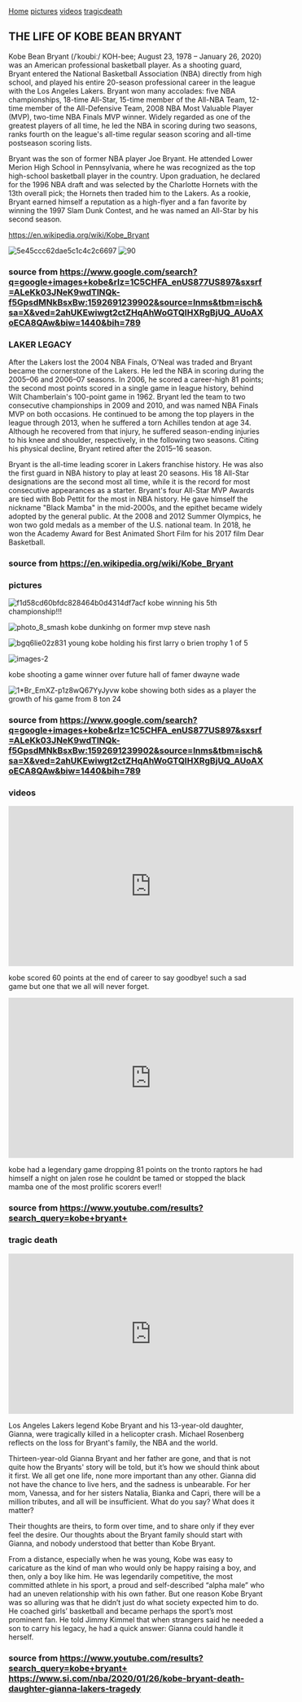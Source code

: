<!-- Load an icon library to show a hamburger menu (bars) on small screens -->
<link rel="https://ahmed23206.github.io/kobe/">

<div class="topnav" id="myTopnav">
  <a href="#home" class="active">Home</a>
  <a href="#pictures">pictures</a>
  <a href="#videos">videos</a>
  <a href="#tragicdeath">tragicdeath</a>
  <a href="javascript:void(0);" class="icon" onclick="myFunction()">
    <i class="fa fa-bars"></i>
  </a>
</div>

  


## THE LIFE OF KOBE BEAN BRYANT 
Kobe Bean Bryant (/ˈkoʊbiː/ KOH-bee; August 23, 1978 – January 26, 2020) was an American professional basketball player. As a 
shooting guard, Bryant entered the National Basketball Association (NBA) directly from high school, and played his entire 20-season professional career in the league with the Los Angeles Lakers. Bryant won many accolades: five NBA championships, 18-time All-Star, 15-time member of the All-NBA Team, 12-time member of the All-Defensive Team, 2008 NBA Most Valuable Player (MVP), two-time NBA Finals MVP winner. Widely regarded as one of the greatest players of all time, he led the NBA in scoring during two seasons, ranks fourth on the league's all-time regular season scoring and all-time postseason scoring lists.

Bryant was the son of former NBA player Joe Bryant. He attended Lower Merion High School in Pennsylvania, where he was recognized as the top high-school basketball player in the country. Upon graduation, he declared for the 1996 NBA draft and was selected by the Charlotte Hornets with the 13th overall pick; the Hornets then traded him to the Lakers. As a rookie, Bryant earned himself a reputation as a high-flyer and a fan favorite by winning the 1997 Slam Dunk Contest, and he was named an All-Star by his second season.
 
 https://en.wikipedia.org/wiki/Kobe_Bryant


 ![5e45ccc62dae5c1c4c2c6697](https://user-images.githubusercontent.com/67067669/84943026-9afcd580-b098-11ea-8803-627f0a9fd530.jpeg)
![90](https://user-images.githubusercontent.com/67067669/84943037-9e905c80-b098-11ea-9565-74f989065973.jpeg)


### source from https://www.google.com/search?q=google+images+kobe&rlz=1C5CHFA_enUS877US897&sxsrf=ALeKk03JNeK9wdTlNQk-f5GpsdMNkBsxBw:1592691239902&source=lnms&tbm=isch&sa=X&ved=2ahUKEwiwgt2ctZHqAhWoGTQIHXRgBjUQ_AUoAXoECA8QAw&biw=1440&bih=789





### LAKER LEGACY
After the Lakers lost the 2004 NBA Finals, O'Neal was traded and Bryant became the cornerstone of the Lakers. He led the NBA in scoring during the 2005–06 and 2006–07 seasons. In 2006, he scored a career-high 81 points; the second most points scored in a single game in league history, behind Wilt Chamberlain's 100-point game in 1962. Bryant led the team to two consecutive championships in 2009 and 2010, and was named NBA Finals MVP on both occasions. He continued to be among the top players in the league through 2013, when he suffered a torn Achilles tendon at age 34. Although he recovered from that injury, he suffered season-ending injuries to his knee and shoulder, respectively, in the following two seasons. Citing his physical decline, Bryant retired after the 2015–16 season.

Bryant is the all-time leading scorer in Lakers franchise history. He was also the first guard in NBA history to play at least 20 seasons. His 18 All-Star designations are the second most all time, while it is the record for most consecutive appearances as a starter. Bryant's four All-Star MVP Awards are tied with Bob Pettit for the most in NBA history. He gave himself the nickname "Black Mamba" in the mid-2000s, and the epithet became widely adopted by the general public. At the 2008 and 2012 Summer Olympics, he won two gold medals as a member of the U.S. national team. In 2018, he won the Academy Award for Best Animated Short Film for his 2017 film Dear Basketball.

### source from https://en.wikipedia.org/wiki/Kobe_Bryant


### pictures




![f1d58cd60bfdc828464b0d4314df7acf](https://user-images.githubusercontent.com/67067669/84945032-94239200-b09b-11ea-862f-058abdbcc162.jpg)
kobe winning his 5th championship!!!

![photo_8_smash](https://user-images.githubusercontent.com/67067669/84945076-a4d40800-b09b-11ea-9cdc-c81e87bf2a91.jpg)
kobe dunkinhg on former mvp steve nash


![bgq6lie02z831](https://user-images.githubusercontent.com/67067669/84945121-b7e6d800-b09b-11ea-940b-549cacded996.jpg)
young kobe holding his first larry o brien trophy 1 of 5

![images-2](https://user-images.githubusercontent.com/67067669/84955255-cfc65800-b0ab-11ea-8b29-9ea4a21135f0.jpeg)

kobe  shooting a game winner over future hall of famer dwayne wade

![1*Br_EmXZ-p1z8wQ67YyJyvw](https://user-images.githubusercontent.com/67067669/84951808-d05bf000-b0a5-11ea-8a45-9bff57f9021b.jpeg) kobe showing both sides as a player the growth of his game from 8 ton 24

### source from https://www.google.com/search?q=google+images+kobe&rlz=1C5CHFA_enUS877US897&sxsrf=ALeKk03JNeK9wdTlNQk-f5GpsdMNkBsxBw:1592691239902&source=lnms&tbm=isch&sa=X&ved=2ahUKEwiwgt2ctZHqAhWoGTQIHXRgBjUQ_AUoAXoECA8QAw&biw=1440&bih=789











### videos

<iframe width="560" height="315" src="https://www.youtube.com/embed/y64OsZNYhp0" frameborder="0" allow="accelerometer; autoplay; encrypted-media; gyroscope; picture-in-picture" allowfullscreen></iframe>

kobe scored 60 points at the end of career to say goodbye! such a sad game but one that we all will never forget.



<iframe width="560" height="315" src="https://www.youtube.com/embed/o9NILK4OXpo" frameborder="0" allow="accelerometer; autoplay; encrypted-media; gyroscope; picture-in-picture" allowfullscreen></iframe>

kobe had a legendary game dropping 81 points on the tronto raptors he had himself a night on jalen rose he couldnt be tamed or stopped the black mamba one of the most prolific scorers ever!!

### source from https://www.youtube.com/results?search_query=kobe+bryant+






### tragic death


<iframe width="560" height="315" src="https://www.youtube.com/embed/Lh2nDx2GLlM" frameborder="0" allow="accelerometer; autoplay; encrypted-media; gyroscope; picture-in-picture" allowfullscreen></iframe>

Los Angeles Lakers legend Kobe Bryant and his 13-year-old daughter, Gianna, were tragically killed in a helicopter crash. Michael Rosenberg reflects on the loss for Bryant's family, the NBA and the world.

Thirteen-year-old Gianna Bryant and her father are gone, and that is not quite how the Bryants' story will be told, but it’s how we should think about it first. We all get one life, none more important than any other. Gianna did not have the chance to live hers, and the sadness is unbearable. For her mom, Vanessa, and for her sisters Natalia, Bianka and Capri, there will be a million tributes, and all will be insufficient. What do you say? What does it matter?

Their thoughts are theirs, to form over time, and to share only if they ever feel the desire. Our thoughts about the Bryant family should start with Gianna, and nobody understood that better than Kobe Bryant.

From a distance, especially when he was young, Kobe was easy to caricature as the kind of man who would only be happy raising a boy, and then, only a boy like him. He was legendarily competitive, the most committed athlete in his sport, a proud and self-described “alpha male” who had an uneven relationship with his own father. But one reason Kobe Bryant was so alluring was that he didn’t just do what society expected him to do. He coached girls’ basketball and became perhaps the sport’s most prominent fan. He told Jimmy Kimmel that when strangers said he needed a son to carry his legacy, he had a quick answer: Gianna could handle it herself.


### source from https://www.youtube.com/results?search_query=kobe+bryant+ https://www.si.com/nba/2020/01/26/kobe-bryant-death-daughter-gianna-lakers-tragedy









